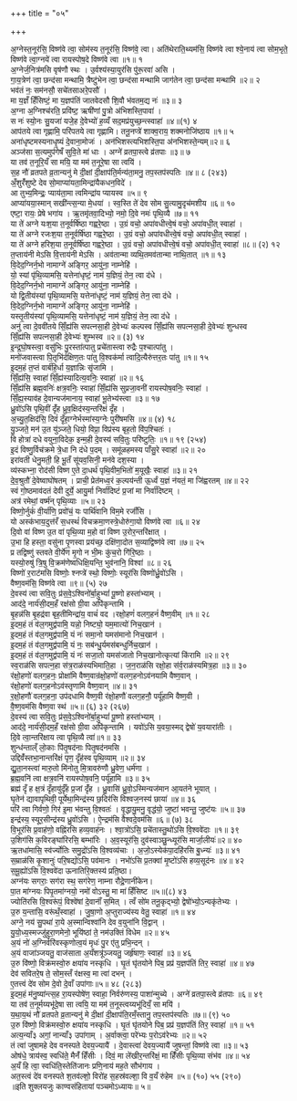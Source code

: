 +++
title = "०५"

+++

अ॒ग्नेस्त॒नूर॑सि॒ विष्ण॑वे त्वा॒ सोम॑स्य त॒नूर॑सि॒ विष्ण॑वे॒ त्वा। अति॑थेराति॒थ्यम॑सि॒ विष्ण॑वे त्वा श्ये॒नाय॑ त्वा सोम॒भृते॒  
विष्ण॑वे त्वा॒ग्नये॑ त्वा रायस्पोष॒दे विष्ण॑वे त्वा ॥१॥ १  
अ॒ग्नेर्ज॒नित्र॑मसि वृष॑णौ स्थः । उ॒र्वश्य॑स्या॒युर॑सि पु॑रू॒रवा॑ असि ।  
गा॒य॒त्रेण॑ त्वा॒ छन्द॑सा मन्थामि॒ त्रैष्टु॑भेन त्वा॒ छन्द॑सा मन्थामि जाग॑तेन त्वा॒ छन्द॑सा मन्थामि ॥२॥ २  
भव॑तं नः॒ सम॑नसौ॒ सचे॑तसाअरे॒पसौ॑ ।  
मा य॒ज्ञँ हिँसिष्टं॒ मा य॒ज्ञप॑तिं जातवेदसौ शि॒वौ भ॑वतम॒द्य नः॑ ॥३॥ ३  
अ॒ग्ना अ॒ग्निश्च॑रति॒ प्रवि॑ष्ट॒ ऋषी॑णां पु॒त्रो अ॑भिशस्ति॒पावा॑ ।  
स नः॑ स्यो॒नः सु॒यजा॑ यजे॒ह दे॒वेभ्यो॑ ह॒व्यँ सद॒मप्र॑युच्छ॒न्त्स्वाहा॑ ॥४॥(१) ४  
आप॑तये त्वा गृह्णामि॒ परि॑पतये त्वा गृह्णामि। तनू॒नप्त्रे॑ शाक्व॒राय॒ शक्मनोजि॑ष्ठाय ॥१॥ ५  
अना॑धृष्टमस्यनाधृ॒ष्यं दे॒वाना॒मोजः॑ । अन॑भिशस्त्यभिशस्ति॒पा अ॑नभिशस्ते॒न्यम्॥२॥ ६  
अञ्ज॑सा स॒त्यमुप॑गेषँ सुवि॒ते मा॑ धाः । अग्ने॑ व्रतपा॒स्त्वे व्र॑तपाः ॥३॥ ७  
या तव॑ त॒नूरि॒यँ सा मयि॒ या मम॑ त॒नूरे॒षा सा त्वयि॑ ।  
स॒ह नौ॑ व्रतपते व्र॒तान्यनु॑ मे दी॒क्षां दी॒क्षाप॑ति॒र्मन्य॑ता॒मनु॒ तप॒स्तप॑स्पतिः ॥४॥ ८ (२४३)  
अँ॒शुरँ॑शुष्टे देव सो॒माप्या॑यता॒मिन्द्रा॑यैकधन॒विदे॑ ।  
आ तुभ्य॒मिन्द्रः॒ प्याय॑ता॒मा त्वमिन्द्रा॑य प्यायस्व ॥५॥ ९  
आप्या॑यया॒स्मान् सखी॑न्त्स॒न्या मे॒धया॑ । स्व॒स्ति ते॑ देव सोम सु॒त्यामु॒दृच॑मशीय ॥६॥ १०  
एष्टा॒ रायः॒ प्रेषे भगा॑य । ऋ॒तमृ॑तवा॒दिभ्यो॒ नमो॒ दि॒वे नमः॑ पृथि॒व्यै ॥७॥ ११  
या ते॑ अग्ने यःश॒या त॒नूर्वर्षि॑ष्ठा गह्वरे॒ष्ठा । उ॒ग्रं वचो॒ अपा॑वधीत्त्वे॒षं वचो॒ अपा॑वधी॒त् स्वाहा॑ ।  
या ते॑ अग्ने रजःश॒या त॒नूर्वर्षि॑ष्ठा गह्वरे॒ष्ठा । उ॒ग्रं वचो॒ अपा॑वधीत्त्वे॒षं वचो॒ अपा॑वधी॒त् स्वाहा॑ ।  
या ते॑ अग्ने हरिश॒या त॒नूर्वर्षि॑ष्ठा गह्वरे॒ष्ठा । उ॒ग्रं वचो॒ अपा॑वधीत्त्वे॒षं वचो॒ अपा॑वधी॒त् स्वाहा॑ ॥८॥ (२) १२  
त॒प्ताय॑नी मेऽसि वि॒त्ताय॑नी मेऽसि । अव॑तान्मा व्यथि॒तमव॑तान्मा नाथि॒तात् ॥१॥ १३  
वि॒देद॒ग्निर्न॒भो नामाग्ने॑ अङ्गिर॒ आयु॑ना॒ नाम्नेहि॑ ।  
यो॒ स्यां पृ॑थि॒व्यामसि॒ यत्तेना॑धृष्टं॒ नाम॑ य॒ज्ञियं॒ तेन॒ त्वा द॑धे ।  
वि॒देद॒ग्निर्न॒भो नामाग्ने॑ अङ्गिर॒ आयु॑ना॒ नाम्नेहि॑ ।  
यो द्वि॒तीय॑स्यां पृथि॒व्यामसि॒ यत्तेना॑धृष्टं॒ नाम॑ य॒ज्ञियं॒ तेन॒ त्वा द॑धे ।  
वि॒देद॒ग्निर्न॒भो नामाग्ने॑ अङ्गिर॒ आयु॑ना॒ नाम्नेहि॑ ।  
यस्तृ॒तीय॑स्यां पृथि॒व्यामसि॒ यत्तेना॑धृष्टं॒ नाम॑ य॒ज्ञियं॒ तेन॒ त्वा द॑धे ।  
अनु॑ त्वा दे॒ववी॑तये सिँ॒ह्य॑सि सपत्नसा॒ही दे॒वेभ्यः॑ कल्पस्व सिँ॒ह्य॑सि सपत्नसा॒ही दे॒वेभ्यः॑ शुन्धस्व  
सिँ॒ह्य॑सि सपत्नसा॒ही दे॒वेभ्यः॑ शुम्भस्व ॥२॥ (३) १४  
इ॒न्द्र॒घो॒षस्त्वा॒ वसु॑भिः पु॒रस्ता॑त्पातु प्रचे॑तास्त्वा रुद्रैः प॒श्चात्पा॑तु ।  
मनो॑जवास्त्वा पि॒तृभि॑र्दक्षिण॒तः पा॑तु वि॒श्वक॑र्मा त्वादि॒त्यैरु॑त्तर॒तः पा॑तु ॥१॥ १५  
इ॒दम॒हं त॒प्तं वार्ब॑हि॒र्धा य॒ज्ञान्निः सृ॑जामि ।  
सिँ॒ह्य॑सि॒ स्वाहा॑ सिँ॒ह्य॑स्यादित्य॒वनिः॒ स्वाहा॑ ॥२॥ १६  
सिँ॒ह्य॑सि ब्रह्म॒वनिः॑ क्षत्र॒वनिः॒ स्वाहा॑ सिँ॒ह्य॑सि सुप्रजा॒वनी॑ रायस्पोष॒वनिः॒ स्वाहा॑ ।  
सिँ॒ह्य॒स्याव॑ह दे॒वान्यज॑मानाय॒ स्वाहा॑ भू॒तेभ्य॑स्त्वा ॥३॥ १७  
ध्रु॒वो॑ऽसि पृथि॒वीं दृँ॑ह ध्रुव॒क्षिद॑स्य॒न्तरि॑क्षं दृँह ।  
अ॒च्यु॒त॒क्षिद॑सि॒ दिवं॑ दृँहा॒ग्नेर्भस्मा॑स्य॒ग्नेः पुरी॑षमसि ॥४॥ (४) १८  
यु॒ञ्जते॒ मन॑ उ॒त यु॑ञ्जते॒ धियो॒ विप्रा॒ विप्र॑स्य बृह॒तो वि॑प॒श्चितः॑ ।  
वि होत्रा॑ दधे वयुना॒विदेक॒ इन्म॒ही दे॒वस्य॑ सवि॒तुः परि॑ष्टुतिः॒ ॥१॥ १९ (२५४)  
इ॒दं विष्णु॒र्विच॑क्रमे त्रे॒धा नि द॑धे प॒दम् । समू॑ळहमस्य पाँसु॒रे स्वाहा॑ ॥२॥ २०  
इरा॑वती धेनु॒मती॒ हि भू॒तँ सू॑यव॒सिनी॒ मन॑वे दश॒स्या ।  
व्य॑स्कभ्ना॒ रोद॑सी विष्ण ए॒ते दा॒धर्थ॑ पृथि॒वीम॒भितो॑ म॒यूखैः॒ स्वाहा॑ ॥३॥ २१  
दे॒व॒श्रुतौ॑ दे॒वेष्वाघो॑षतम् । प्राची॒ प्रेत॑मध्व॒रं क॒ल्पय॑न्ती ऊ॒र्ध्वं य॒ज्ञं न॑यतं॒ मा जि॑ह्वरतम् ॥४॥ २२  
स्वं गो॒ष्ठमाव॑दतं देवी दुर्ये॒ आयु॒र्मा निर्वा॑दिष्टं प्र॒जां मा निर्वा॑दिष्टम् ।  
अत्र॑ रमेथां॒ वर्ष्म॑न् पृथि॒व्याः ॥५॥ २३  
विष्णो॒र्नुकं॑ वी॒र्या॑णि॒ प्रवो॑चं॒ यः पार्थि॑वानि विम॒मे रजाँ॑सि ।  
यो अस्क॑भाय॒दुत्त॑रँ स॒धस्थं॑ विचक्रमा॒णस्त्रे॒धोरु॑गा॒यो विष्ण॑वे त्वा ॥६॥ २४  
दि॒वो वा॑ विष्ण उ॒त वा॑ पृथि॒व्या म॒हो वा॑ विष्ण उ॒रोर॒न्तरि॑क्षात् ।  
उ॒भा हि हस्ता॒ वसु॑ना पृ॒णस्वा प्रय॑च्छ॒ दक्षि॑णा॒दोत स॒व्याद्विष्ण॑वे त्वा ॥७॥ २५  
प्र तद्विष्णु॑ स्तवते वी॒र्ये॑ण मृ॒गो न भी॒मः कु॑च॒रो गि॑रि॒ष्ठाः ।  
यस्यो॒रुषु॑ त्रि॒षु वि॒क्रम॑णेष्वधिक्षि॒यन्ति॒ भुव॑नानि॒ विश्वा॑ ॥८॥ २६  
विष्णो॑ र॒राट॑मसि विष्णोः॒ श्नप्त्रे॑ स्थो॒ विष्णोः॒ स्यूर॑सि विष्णो॑र्ध्रु॒वो॑ऽसि ।  
वैष्ण॒वम॑सि॒ विष्ण॑वे त्वा ॥९॥ (५) २७  
दे॒वस्य॑ त्वा सवि॒तुः प्र॑स॒वे॒ऽश्विनो॑र्बा॒हुभ्यां॑ पू॒ष्णो हस्ता॑भ्याम् ।  
आद॑दे॒ नार्य॑सी॒दम॒हँ रक्ष॑सो ग्री॒वा अपि॑कृन्तामि ।  
बृ॒हन्न॑सि बृ॒हद्र॑वा बृह॒तीमिन्द्रा॑य॒ वाचं॑ वद ।रक्षो॒हणं॑ वलग॒हनं॑ वैष्ण॒वीम् ॥१॥ २८  
इ॒दम॒हं तं व॑ल॒गमुद्व॑पामि॒ यन्नो॒ निष्ट्यो॒ यम॒मात्यो॑ निच॒खान॑ ।  
इ॒दम॒हं तं व॑ल॒गमुद्व॑पामि॒ यं नः॑ समा॒नो यमस॑मानो निच॒खान॑ ।  
इ॒दम॒हं तं व॑ल॒गमुद्व॑पामि॒ यं नः॒ सब॑न्धु॒र्यमस॑बन्धुर्निच॒खान॑ ।  
इ॒दम॒हं तं व॑ल॒गमुद्व॑पामि॒ यं नः॑ सजा॒तो यमस॑जातो निच॒खानोत्कृत्यां कि॑रामि ॥२॥ २९  
स्व॒राळ॑सि सपत्न॒हा स॑त्र॒राळ॑स्यभिमाति॒हा । ज॒न॒राळ॑सि रक्षो॒हा स॑र्व॒राळ॑स्यमित्र॒हा ॥३॥ ३०  
र॑क्षो॒हणो॑ वलग॒हनः॒ प्रोक्षा॑मि वैष्ण॒वान्र॑क्षो॒हणो॑ वलग॒हनोऽव॑नयामि वैष्ण॒वान् ।  
र॑क्षो॒हणो॑ वलग॒हनोऽव॑स्तृणामि वैष्ण॒वान् ॥४॥ ३१  
र॒क्षो॒हणौ॑ वलग॒हना॒ उप॑दधामि वैष्ण॒वी र॑क्षो॒हणौ॑ वलग॒हनौ॒ पर्यू॑हामि वैष्ण॒वी ।  
वै॒ष्ण॒वम॑सि वैष्ण॒वा स्थ॑ ॥५॥ (६) ३२ (२६७)  
दे॒वस्य॑ त्वा सवि॒तुः प्र॑स॒वे॒ऽश्विनो॑र्बा॒हुभ्यां॑ पू॒ष्णो हस्ता॑भ्याम् ।  
आद॑दे॒ नार्य॑सी॒दम॒हँ रक्ष॑सो ग्री॒वा अपि॑कृन्तामि । यवो॑ऽसि य॒वया॒स्मद् द्वेषो॑ य॒वयारा॑तीः ।  
दि॒वे त्वा॒न्तरि॑क्षाय त्वा पृथि॒व्यै त्वा॑॥१॥ ३३  
शुन्ध॑न्ताल्ँ लो॒काः पि॑तृ॒षद॑नाः पितृ॒षद॑नमसि ।  
उद्दिवँ॑स्तभा॒नान्तरि॑क्षं पृण॒ दृँह॑स्व पृथि॒व्याम् ॥२॥ ३४  
द्यु॒ता॒नस्त्वा॑ मारु॒तो मि॑नोतु मि॒त्रावरु॑णौ ध्रु॒वेण॒ धर्म॑णा ।  
ब्र॒ह्म॒वनि॑ त्वा क्षत्र॒वनि॑ रायस्पोष॒वनि॒ पर्यू॑हामि ॥३॥ ३५  
ब्रह्म॑ दृँ ह क्ष॒त्रं दृँहायु॑र्दृँह प्र॒जां दृँ॑ह । ध्रु॒वासि॑ ध्रु॒वो॒ऽस्मिन्यज॑मान आ॒यत॑ने भूयात् ।  
घृ॒तेन॑ द्यावापृथिवी॒ पूर्येथा॒मिन्द्र॑स्य छ॒दिर॑सि विश्वज॒नस्य॑ छाया॑ ॥४॥ ३६  
परि॑ त्वा गिर्वणो॒ गिर॑ इ॒मा भ॑वन्तु वि॒श्वतः॑ । वृ॒द्धायु॒मनु॒ वृद्ध॑यो॒ जुष्टा॑ भवन्तु॒ जुष्ट॑यः ॥५॥ ३७  
इन्द्र॑स्य॒ स्यूर॒सीन्द्र॑स्य ध्रु॒वो॑ऽसि । ऐ॒न्द्रम॑सि वैश्वदे॒वम॑सि ॥६॥ (७) ३८  
वि॒भूर॑सि प्र॒वाह॑णो॒ वह्नि॑रसि हव्य॒वाह॑नः । श्वा॒त्रो॑ऽसि॒ प्रचे॑तास्तु॒थो॑ऽसि वि॒श्ववे॑दाः ॥१॥ ३९  
उ॒शिग॑सि क॒विरङ्घा॑रिरसि॒ बम्भा॑रिः । अ॒व॒स्यूर॑सि॒ दुव॑स्वाञ्छु॒न्ध्यूर॑सि मार्जा॒लीयः॑॥२॥ ४०  
ऋ॒तधा॑मासि॒ स्व॑र्ज्योतिः समु॒द्रो॑ऽसि वि॒श्वव्य॑चाः । अ॒जो॒ऽस्येक॑पा॒दहि॑रसि बु॒ध्न्यः॑ ॥३॥ ४१  
स॒म्राळ॑सि कृ॒शानुः॑ परि॒षद्यो॑ऽसि॒ पव॑मानः । नभो॑ऽसि प्र॒तक्वा॑ मृ॒ष्टो॑ऽसि हव्य॒सूद॑नः ॥४॥ ४२  
स॒मू॒ह्यो॑ऽसि वि॒श्ववे॑दा ऊनातिरि॒क्तस्य॑ प्रति॒ष्ठा।  
अग्न॑यः सगराः॒ सग॑रा स्थ॒ सग॑रेण॒ नाम्ना रौद्रे॒णानी॑केन।  
पा॒त मा॑ग्नयः पिपृ॒तमा॑ग्नयो॒ नमो॑ वोऽस्तु॒ मा मा॑ हिँसिष्ट ॥५॥(८) ४३  
ज्योति॑रसि वि॒श्वरू॑पं॒ विश्वे॑षां दे॒वानाँ॑ स॒मित् । त्वँ सो॑म तनू॒कृद्भ्यो॒ द्वेषो॑भ्यो॒ऽन्यकृ॑तेभ्यः ।  
उ॒रु य॒न्तासि॒ वरू॑थँ॒स्वाहा॑ । जु॒षा॒णो अ॒प्तुराज्य॑स्य वेतु॒ स्वाहा॑ ॥१॥ ४४  
अग्ने॒ नय॑ सु॒पथा॑ रा॒ये अ॒स्मान्विश्वा॑नि देव व॒युना॑नि वि॒द्वान् ।  
यु॒यो॒ध्य॒स्मज्जु॑हुरा॒णमेनो॒ भूयि॑ष्ठां ते॒ नम॑उक्तिं विधेम ॥२॥ ४५  
अ॒यं नो॑ अ॒ग्निर्वरि॑वस्कृणोत्व॒यं मृधः॑ पु॒र ए॑तु प्रभि॒न्दन् ।  
अ॒यं वाजा॑ञ्जयतु॒ वाज॑साता अ॒यँशत्रू॑ञ्जयतु॒ जर्हृ॑षाणः॒ स्वाहा॑ ॥३॥ ४६  
उ॒रु वि॑ष्णो॒ विक्र॑मस्वो॒रु क्षया॑य नस्कृधि । घृ॒तं घृ॑तयोने पिब॒ प्रप्र॑ य॒ज्ञप॑तिं तिर॒ स्वाहा॑ ॥४॥ ४७  
देव॑ सवितरे॒ष ते॒ सोम॒स्तँ र॑क्षस्व॒ मा त्वा॑ दभन् ।  
ए॒तत्त्वं दे॑व सोम दे॒वो दे॒वाँ उपा॑गाः॥५॥ ४८ (२८३)  
इ॒दम॒हं म॑नु॒ष्या॑न्त्स॒ह रा॒यस्पोषे॑ण॒ स्वाहा॒ निर्वरु॑णस्य॒ पाशा॑न्मुच्ये । अग्ने॑ व्रतपा॒स्त्वे व्र॑तपाः ॥६॥ ४९  
या तव॑ त॒नूर्मय्यभू॑दे॒षा सा त्वयि॒ या मम॑ त॒नूस्त्वय्यभू॑दियँ॒ सा मयि॑ ।  
य॒था॒य॒थं नौ॑ व्रतपते व्र॒तान्यनु॑ मे दी॒क्षां दी॒क्षाप॑ति॒रमँ॒स्तानु॒ तप॒स्तप॑स्पतिः ॥७॥ (९) ५०  
उ॒रु वि॑ष्णो॒ विक्र॑मस्वो॒रु क्षया॑य नस्कृधि । घृ॒तं घृ॑तयोने पिब॒ प्रप्र॑ य॒ज्ञप॑तिं तिर॒ स्वाहा॑ ॥१॥ ५१  
अत्य॒न्याँ३ अगां॒ नान्याँ३ उपा॑गाम् । अ॒र्वाक्त्वा॒ परे॑भ्यः प॒रोऽव॑रेभ्यः ॥२॥ ५२  
तं त्वा॑ जुषामहे देव वनस्पते देवय॒ज्यायै॑ । दे॒वास्त्वा॑ देवय॒ज्यायै॑ जुषन्तां॒ विष्ण॑वे त्वा ॥३॥ ५३  
ओष॑धे॒ त्राय॑स्व॒ स्वधि॑ते॒ मैनँ॑ हिँसीः । दिवं॒ मा ले॑खीर॒न्तरि॑क्षं॒ मा हिँ॑सीः पृथि॒व्या संभ॑व ॥४॥ ५४  
अ॒यँ हि त्वा॒ स्वधि॑ति॒स्तेति॑जानः प्रणि॒नाय॑ मह॒ते सौभ॑गाय ।  
अत॒स्त्वं दे॑व वनस्पते श॒तव॑ल्शो॒ विरो॑ह स॒हस्र॑वल्शा॒ वि व॒यँ रु॑हेम ॥५॥ (१०) ५५ (२९०)  
॥इति शुक्लयजुः काण्वसंहितायां पञ्चमोऽध्यायः॥ ५॥  
